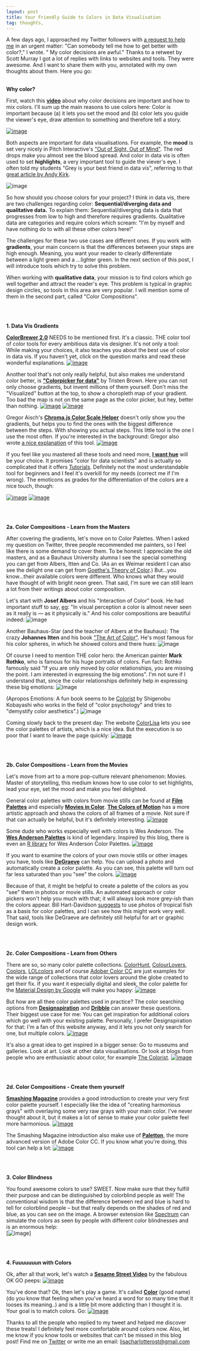 ```yaml
---
layout: post
title: Your Friendly Guide to Colors in Data Visualisation
tag: thoughts,
---
```


A few days ago, I approached my Twitter followers with [a request to help me](https://twitter.com/lisacrost/status/722948084703956992) in an urgent matter: "Can somebody tell me how to get better with color?," I wrote. " My color decisions are awful." Thanks to a retweet by Scott Murray I got a lot of replies with links to websites and tools. They were awesome. And I want to share them with you, annotated with my own thoughts about them. Here you go:
<br><br>


**Why color?**

First, watch this **[video](https://www.youtube.com/watch?v=Qj1FK8n7WgY&feature=youtu.be)** about why color decisions are important and how to mix colors. I'll sum up the main reasons to use colors here: Color is important because (a) it lets you set the mood and (b) color lets you guide the viewer's eye, draw attention to something and therefore tell a story.

[![image](/pic/16023_video.png)](https://www.youtube.com/watch?v=Qj1FK8n7WgY&feature=youtu.be)

Both aspects are important for data visualisations. For example, the **mood** is set very nicely in Pitch Interactive's ["Out of Sight, Out of Mind"](http://drones.pitchinteractive.com/"). The red drops make you almost see the blood spread. And color in data vis is often used to set **highlights**, a very important tool to guide the viever's eye. I often told my students "Grey is your best friend in data vis", referring to that [great article by Andy Kirk](http://www.visualisingdata.com/2015/01/make-grey-best-friend/).  

![image](/pic/160423-mood.png)

So how should you choose colors for your project? I think in data vis, there are two challenges regarding color: **Sequential/diverging data and qualitative data.** To explain them: Sequential/diverging data is data that progresses from low to high and therefore requires gradients. Qualitative data are categories and require colors which scream: "I'm by myself and have nothing do to with all these other colors here!"

The challenges for these two use cases are different ones. If you work with **gradients**, your main concern is that the differences between your steps are high enough. Meaning, you want your reader to clearly differentiate between a light green and a ...lighter green. In the next section of this post, I will introduce tools which try to solve this problem.

When working with **qualitative data**, your mission is to find colors which go well together and attract the reader's eye. This problem is typical in graphic design circles, so tools in this area are very popular. I will mention some of them in the second part, called "Color Compositions".

<br><br>



**1. Data Vis Gradients**

**[ColorBrewer 2.0](http://colorbrewer2.org/)** NEEDS to be mentioned first. It's a classic. THE color tool of color tools for every ambitious data vis designer. It's not only a tool: While making your choices, it also teaches you about the best use of color in data vis. If you haven't yet, click on the question marks and read these wonderful explanations.
[![image](/pic/160423-colobrewer.png)](http://colorbrewer2.org/)

Another tool that's not only really helpful, but also makes me understand color better, is **["Colorpicker for data"](http://tristen.ca/hcl-picker/#/hlc/6/1.05/CAF270/453B52)** by Tristen Brown. Here you can not only choose gradients, but invent millions of them yourself. Don't miss the "Visualized" button at the top, to show a choropleth map of your gradient. Too bad the map is not on the same page as the color picker, but hey, better than nothing.
[![image](/pic/160423-colorpicker.png)](http://tristen.ca/hcl-picker/#/hlc/6/1.05/CAF270/453B52)
[![image](/pic/160423-colorpicker1.png)](http://tristen.ca/hcl-picker/#/hlc/6/1.05/CAF270/453B52)


Gregor Aisch's **[Chroma.js Color Scale Helper](http://gka.github.io/palettes/#diverging|c0=darkred,deeppink,lightyellow|c1=lightyellow,lightgreen,teal|steps=13|bez0=1|bez1=1|coL0=1|coL1=1)** doesn't only show you the gradients, but helps you to find the ones with the biggest difference between the steps. With showing you actual steps. This little tool is the one I use the most often. If you're interested in the background: Gregor also wrote [a nice explanation](https://vis4.net/blog/posts/mastering-multi-hued-color-scales/) of this tool.
[![image](/pic/160423-chromajs.png)](http://gka.github.io/palettes)


If you feel like you mastered all these tools and need more, **[I want hue](http://tools.medialab.sciences-po.fr/iwanthue/)** will be your choice. It promises "color for data scientists" and is actually so complicated that it offers [Tutorials](http://tools.medialab.sciences-po.fr/iwanthue/tutorial.php). Definitely not the most understandable tool for beginners and I feel it's overkill for my needs (correct me if I'm wrong). The emoticons as grades for the differentiation of the colors are a nice touch, though:  

[![image](/pic/160423-medialab1.png)](http://tools.medialab.sciences-po.fr/iwanthue/tutorial.php)
[![image](/pic/160423-medialab2.png)](http://tools.medialab.sciences-po.fr/iwanthue/tutorial.php)


<br><br>



**2a. Color Compositions - Learn from the Masters**

After covering the gradients, let's move on to Color Palettes. When I asked my question on Twitter, three people recommended me painters, so I feel like there is some demand to cover them. To be honest: I appreciate the old masters, and as a Bauhaus University alumna I see the special something you can get from Albers, Itten and Co. (As an ex Weimar resident I can also see the delight one can get from [Goethe's Theory of Color](https://en.wikipedia.org/wiki/Theory_of_Colours).) But...you know...their available colors were different. Who knows what they would have thought of with bright neon green. That said, I'm sure we can still learn a lot from their writings about color composition.

Let's start with **Josef Albers** and his "Interaction of Color" book. He had important stuff to say, [eg](https://www.brainpickings.org/2013/08/16/interaction-of-color-josef-albers-50th-anniversary/): "In visual perception a color is almost never seen as it really is — as it physically is." And his color compositions are beautiful indeed:
![image](/pic/160423-albers.png)

Another Bauhaus-Star (and the teacher of Albers at the Bauhaus): The crazy **Johannes Itten** and his book ["The Art of Color"](https://monoskop.org/images/4/46/Itten_Johannes_The_Elements_of_Color.pdf). He's most famous for his color spheres, in which he showed colors and there hues:
![image](/pic/160423-itten.png)

Of course I need to mention THE color hero: the American painter **Mark Rothko**, who is famous for his huge portraits of colors. Fun fact: Rothko famously said "If you are only moved by color relationships, you are missing the point. I am interested in expressing the big emotions". I'm not sure if I understand that, since the color relationships definitely help in expressing these big emotions:
![image](/pic/160423-rothko.png)

(Apropos Emotions: A fun book seems to be [Colorist](https://www.amazon.co.uk/Colorist-Practical-Handbook-Personal-Professional/dp/4770023235/280-9109244-2898349?ie=UTF8&qid=1184782140&ref_=sr_1_1&s=books&sr=8-1) by Shigenobu Kobayashi who works in the field of "color psychology" and tries to "demystify color aesthetics".)
![image](/pic/160423-colorist.png)

Coming slowly back to the present day: The website [ColorLisa](http://colorlisa.com/) lets you see the color palettes of artists, which is a nice idea. But the execution is so poor that I want to leave the page quickly:
[![image](/pic/160423-colorlisa.png)](http://colorlisa.com/)




<br><br>

**2b. Color Compositions - Learn from the Movies**

Let's move from art to a more pop-culture relevant phenomenon: Movies. Master of storytelling, this medium knows how to use color to set highlights, lead your eye, set the mood and make you feel delighted.

General color palettes with colors from movie stills can be found at
**[Film Palettes](http://film-palettes.tumblr.com/)** and especially **[Movies in Color](http://moviesincolor.com/)**. **[The Colors of Motion](http://thecolorsofmotion.com/)** has a more artistic approach and shows the colors of all frames of a movie. Not sure if that can actually be helpful, but it's definitely interesting.
[![image](/pic/160423-filmpalettes.png)](http://film-palettes.tumblr.com/)


Some dude who works especially well with colors is Wes Anderson. The **[Wes Anderson Palettes](http://wesandersonpalettes.tumblr.com/)** is kind of legendary. Inspired by this blog, there is even an [R library](https://github.com/karthik/wesanderson) for Wes Anderson Color Palettes.
[![image](/pic/160423-anderson.png)](http://wesandersonpalettes.tumblr.com/)

If you want to examine the colors of your own movie stills or other images you have, tools like **[DeGraeve](http://www.degraeve.com/color-palette/)** can help. You can upload a photo and automatically create a color palette. As you can see, this palette will turn out far less saturated than you "see" the colors.
[![image](/pic/160423-photo.png)](http://www.degraeve.com/color-palette/)

Because of that, it might be helpful to create a palette of the colors as you "see" them in photos or movie stills. An automated approach or color pickers won't help you much with that; it will always look more grey-ish than the colors appear. Bill Hart-Davidson [suggests](https://twitter.com/billhd/status/722968554673475584) to use photos of tropical fish as a basis for color palettes, and I can see how this might work very well. That said, tools like DeGraeve are definitely still helpful for art or graphic design work.



<br><br>

**2c. Color Compositions - Learn from Others**

There are so, so many color palette collections.
[ColorHunt](http://www.colorhunt.co/), [ColourLovers](http://www.colourlovers.com/palettes), [Coolors](https://coolors.co/browser), [LOLcolors](http://www.lolcolors.com/)
and of course [Adober Color CC](https://color.adobe.com/explore/most-popular/?time=all) are just examples for the wide range of collections that color lovers around the globe created to get their fix. If you want it especially digital and sleek, the color palette for the [Material Design by Google](https://www.google.com/design/spec/style/color.html#color-color-palette) will make you happy:
[![image](/pic/160423-google.png)](https://www.google.com/design/spec/style/color.html#color-color-palette)

But how are all thee color palettes used in practice? The color searching options from **[Designspiration](http://designspiration.net/colors/D73224,3778FA/)** and **[Dribble](https://dribbble.com/colors/e83a30?percent=30)** can answer these questions. Their biggest use case for me: You can get inspiration for additional colors which go well with your existing palette. Personally, I prefer Designspiration for that: I'm a fan of this website anyway, and it lets you not only search for one, but multiple colors.
[![image](/pic/160423-designspiration.png)](http://designspiration.net/colors/D73224,3778FA/)

It's also a great idea to get inspired in a bigger sense: Go to museums and galleries. Look at art. Look at other data visualisations. Or look at blogs from people who are enthusiastic about color, for example [The Colorist](http://www.sophianahmad.com/).
[![image](/pic/160423_colorblog.png)](http://www.sophianahmad.com/)



<br><br>



**2d. Color Compositions - Create them yourself**

**[Smashing Magazine](https://www.smashingmagazine.com/2016/04/web-developer-guide-color/)** provides a good introduction to create your very first color palette yourself. I especially like the idea of "creating harmonious grays" with overlaying some very raw grays with your main color. I've never thought about it, but it makes a lot of sense to make your color palette feel more harmonious.
[![image](/pic/160423-smashing.png)](https://www.smashingmagazine.com/2016/04/web-developer-guide-color/)


The Smashing Magazine introduction also make use of **[Paletton](http://paletton.com/#uid=c013t00490kRlxYaFw0g0qFqFg0w0aF)**, the more advanced version of Adobe Color CC. If you know what you're doing, this tool can help a lot:
[![image](/pic/160423-paletton.png)](http://paletton.com/#uid=c013t00490kRlxYaFw0g0qFqFg0w0aF)


<br><br>


**3. Color Blindness**

You found awesome colors to use? SWEET. Now make sure that they fulfill their purpose and can be distinguished by colorblind people as well! The conventional wisdom is that the difference between red and blue is hard to tell for colorblind people – but that really depends on the shades of red and blue, as you can see on the image. A browser extension like [Spectrum](https://chrome.google.com/webstore/detail/spectrum/ofclemegkcmilinpcimpjkfhjfgmhieb?hl=en) can simulate the colors as seen by people with different color blindnesses and is an enormous help:  
[![image](/pic/160423-colorblind.png)]


<br><br>

**4. Fuuuuuuun with Colors**

Ok, after all that work, let's watch a **[Sesame Street Video](https://www.youtube.com/watch?v=yu44JRTIxSQ&feature=youtu.be)** by the fabulous OK GO peeps:
[![image](/pic/160423-okgo.png)](https://www.youtube.com/watch?v=yu44JRTIxSQ&feature=youtu.be)

You've done that? Ok, then let's play a game. It's called **[Color](http://color.method.ac/)** (good name) (do you know that feeling when you've heard a word for so many time that it looses its meaning..) and is a little bit more addicting than I thought it is. Your goal is to match colors. Go:
[![image](/pic/160423-game.png)](http://color.method.ac/)


Thanks to all the people who replied to my tweet and helped me discover these treats! I definitely feel more comfortable around colors now. Also, let me know if you know tools or websites that can't be missed in this blog post! Find me on [Twitter](https://twitter.com/lisacrost) or write me an email: lisacharlotterost@gmail.com
